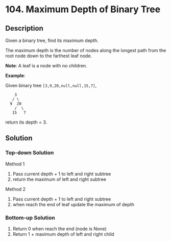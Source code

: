 # 104. Maximum Depth of Binary Tree

## Description

Given a binary tree, find its maximum depth.

The maximum depth is the number of nodes along the longest path from the root node down to the farthest leaf node.

**Note**: A leaf is a node with no children.

**Example**:

Given binary tree `[3,9,20,null,null,15,7]`,

```
    3
   / \
  9  20
    /  \
   15   7
```

return its depth = 3.

## Solution

### Top-down Solution

Method 1

1. Pass current depth + 1 to left and right subtree
2. return the maximum of left and right subtree

Method 2

1. Pass current depth + 1 to left and right subtree
2. when reach the end of leaf update the maximum of depth

### Bottom-up Solution

1. Return 0 when reach the end (node is None)
2. Return 1 + maximum depth of left and right child